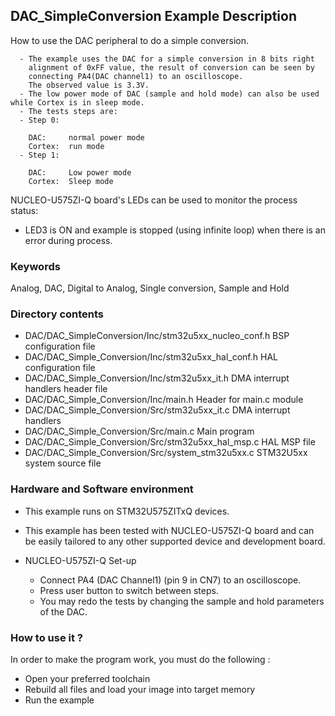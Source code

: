 ## <b>DAC_SimpleConversion Example Description</b>

How to use the DAC peripheral to do a simple conversion.

      - The example uses the DAC for a simple conversion in 8 bits right
        alignment of 0xFF value, the result of conversion can be seen by
        connecting PA4(DAC channel1) to an oscilloscope.
        The observed value is 3.3V.
      - The low power mode of DAC (sample and hold mode) can also be used while Cortex is in sleep mode.
      - The tests steps are:
      - Step 0:

        DAC:     normal power mode
        Cortex:  run mode
      - Step 1:

        DAC:     Low power mode
        Cortex:  Sleep mode

NUCLEO-U575ZI-Q board's LEDs can be used to monitor the process status:

  - LED3 is ON and example is stopped (using infinite loop) when there is an error during process.

### <b>Keywords</b>

Analog, DAC, Digital to Analog, Single conversion, Sample and Hold

### <b>Directory contents</b>

  - DAC/DAC_SimpleConversion/Inc/stm32u5xx_nucleo_conf.h     BSP configuration file
  - DAC/DAC_Simple_Conversion/Inc/stm32u5xx_hal_conf.h    HAL configuration file
  - DAC/DAC_Simple_Conversion/Inc/stm32u5xx_it.h          DMA interrupt handlers header file
  - DAC/DAC_Simple_Conversion/Inc/main.h                  Header for main.c module  
  - DAC/DAC_Simple_Conversion/Src/stm32u5xx_it.c          DMA interrupt handlers
  - DAC/DAC_Simple_Conversion/Src/main.c                  Main program
  - DAC/DAC_Simple_Conversion/Src/stm32u5xx_hal_msp.c     HAL MSP file
  - DAC/DAC_Simple_Conversion/Src/system_stm32u5xx.c      STM32U5xx system source file

### <b>Hardware and Software environment</b>

  - This example runs on STM32U575ZITxQ devices.

  - This example has been tested with NUCLEO-U575ZI-Q board and can be
    easily tailored to any other supported device and development board.

  - NUCLEO-U575ZI-Q Set-up

      - Connect PA4 (DAC Channel1) (pin 9 in CN7) to an oscilloscope.
      - Press user button to switch between steps.
      - You may redo the tests by changing the sample and hold parameters 
        of the DAC.
      

### <b>How to use it ?</b>

In order to make the program work, you must do the following :

 - Open your preferred toolchain 
 - Rebuild all files and load your image into target memory
 - Run the example


